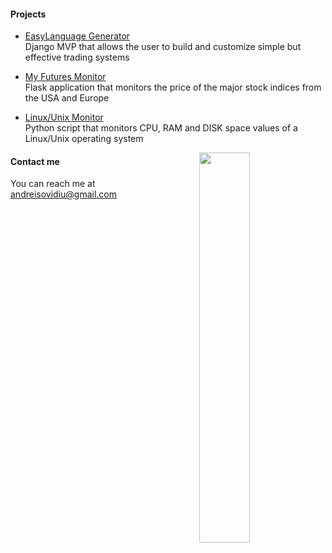 #### Projects

* <a href="https://easylanguagecomp-production.up.railway.app" rel="nofollow">EasyLanguage Generator</a> <br>
Django MVP that allows the user to build and customize simple but effective trading systems

* <a href="https://project1-production-daee.up.railway.app/" rel="nofollow">My Futures Monitor</a> <br>
Flask application that monitors the price of the major stock indices from the USA and Europe

* <a href="https://github.com/andreisovidiu/servermonitoring" rel="nofollow">Linux/Unix Monitor</a> <br>
Python script that monitors CPU, RAM and DISK space values of a Linux/Unix operating system

<img align="right" width="40%" src="https://github-readme-stats.vercel.app/api/top-langs/?username=andreisovidiu&layout=compact&theme=tokyonight"/>


#### Contact me
You can reach me at andreisovidiu@gmail.com
